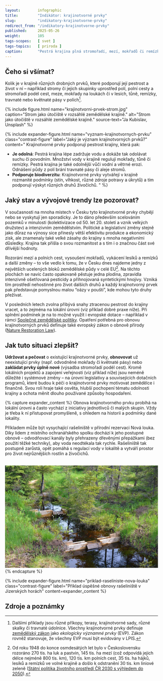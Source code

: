 ```yaml
---
layout:        infographic
title:         "Indikátor: krajinotvorné prvky"
slug:          "indikatory-krajinotvorne-prvky"
redirect_from: "/indikatory-krajinotvorne-prvky"
published:     2025-05-26
weight:        105
tags-scopes:   [ svet ]
tags-topics:   [ priroda ]
caption:       "Pestrá krajina plná stromořadí, mezí, mokřadů či remízků není jen krásná na pohled – je také odolná vůči dopadům klimatické změny a podporuje biologickou rozmanitost. Kvůli kolektivizaci a intenzivnímu hospodaření však krajinotvorné prvky z krajiny zmizely. Je potřeba je znovu obnovit."
---
```


## Čeho si všímat?

Kolik je v krajině různých drobných prvků, které podporují její pestrost a život v ní – například stromy či jejich skupinky uprostřed polí, polní cesty a stromořadí podél cest, meze, mokřady na loukách či v lesích, tůně, remízky, travnaté nebo květnaté pásy v polích[^EVP].

{% include figure.html
    name="krajinotvorni-prvek-strom.jpg"
    caption="Strom jako útočiště v rozsáhlé zemědělské krajině."
    alt="Strom jako útočiště v rozsáhlé zemědělské krajině."
    source-text="Ja Kubislav, Unsplash"
%}

{% include expander-figure.html
    name="vyznam-krajinotvornych-prvku"
    class="contrast-figure"
    label="Jaký je význam krajinotvorných prvků?"
    content="
Krajinotvorné prvky podporují pestrost krajiny, která pak:
- **Je odolná**: Pestrá krajina lépe zadržuje vodu a dokáže tak odolávat suchu či povodním. Množství vody v krajině regulují mokřady, tůně či remízky. Pestrá krajina je také odolnější vůči vodní a větrné erozi. Odnášení půdy z polí brání travnaté pásy či aleje stromů.
- **Podporuje biodiverzitu**: Krajinotvorné prvky vytvářejí v krajině rozmanité podmínky (stín, vlhkost, různé zdroje potravy a úkrytů) a tím podporují výskyt různých druhů živočichů.
"
%}

## Jaký stav a vývojové trendy lze pozorovat?

V současnosti na mnoha místech v Česku tyto krajinotvorné prvky chybějí nebo se vyskytují jen sporadicky. Je to dáno především scelováním pozemků v minulosti (kolektivizace od 50. let 20. století a vznik velkých družstev) a intenzivním zemědělstvím. Politické a legislativní změny stejně jako důraz na výnosy sice přinesly větší efektivitu produkce a ekonomický zisk, ale znamenaly také velké zásahy do krajiny s mnoha negativními důsledky. Krajina tak přišla o svou rozmanitost a s tím i o značnou část své dřívější hodnoty. 

Rozorání mezí a polních cest, vysoušení mokřadů, vykácení lesíků a remízků a další změny – to vše vedlo k tomu, že v Česku dnes najdeme jedny z největších ucelených bloků zemědělské půdy v celé EU[^kolektivizace]. Na těchto plochách se navíc často opakovaně pěstuje jedna plodina, zpravidla intenzivně ošetřovaná pesticidy a přihnojovaná syntetickými hnojivy. Vzniká tím prostředí nehostinné pro život dalších druhů a každý krajinotvorný prvek pak představuje pomyslnou malou “oázy v poušti”, kde mohou tyto druhy přežívat. 

V posledních letech zvolna přibývá snahy ztracenou pestrost do krajiny vracet, a to zejména na lokální úrovni (viz příklad dobré praxe níže). Při splnění podmínek je na to možné využít i evropské dotace – například v rámci [Společné zemědělské politiky](https://agriculture.ec.europa.eu/common-agricultural-policy/cap-overview/cap-glance_en). Opatření potřebná pro obnovu krajinotvorných prvků definuje také evropský zákon o obnově přírody ([Nature Restoration Law](https://eur-lex.europa.eu/legal-content/EN/TXT/?uri=CELEX%3A52022PC0304)). 


## Jak tuto situaci zlepšit?

**Udržovat a pečovat** o existující krajinotvorné prvky, **obnovovat** už neexistující prvky (např. odvodněné mokřady či květnaté pásy) nebo **zakládat prvky úplně nové** (výsadba stromořadí podél cest). 
Kromě lokálních projektů a zapojení veřejnosti (viz příklad níže) jsou neméně důležité i systémové změny – na úrovni legislativy a souvisejících dotačních programů, které budou k péči o krajinotvorné prvky motivovat zemědělce i finančně. Svou roli hraje také osvěta, hlubší pochopení tématu odolnosti krajiny a ochota měnit dlouho používané způsoby hospodaření. 

{% capture expander_content %}
Obnova krajinotvorného prvku probíhá na lokální úrovni a často vychází z iniciativy jednotlivců či malých skupin. Vždy je třeba k ní přistupovat promyšleně, s ohledem na historii a podmínky dané lokality.

Příkladem může být vysychající rašeliniště v přírodní rezervaci Nová louka. Díky lidem z místního ochranářského spolku dochází k jeho postupné obnově – odvodňovací kanály byly přehrazeny dřevěnými přepážkami (bez použití těžké techniky), aby voda neodtékala tak rychle.
Rašeliniště tak postupně zarůstá, opět pomáhá s regulací vody v lokalitě a vytváří prostor pro život nejrůznějších rostlin a živočichů.

<br>
<img src="/assets-local/figures/indikatory-zdravi-krajiny/priklad-nova-louka.jpg" alt="Kozmické ptačí louky po obnově" class="no-lightbox">
{% endcapture %}


{% include expander-figure.html
   name="priklad-raseliniste-nova-louka"
   class="contrast-figure"
   label="Příklad úspěšné obnovy rašeliniště v Jizerských horách"
   content=expander_content
%}


## Zdroje a poznámky

[^EVP]: Dalšími příklady jsou různé příkopy, terasy, krajinotvorné sady, různé skalky či travnaté údolnice. Všechny krajinotvorné prvky definuje [zemědělský zákon](https://www.zakonyprolidi.cz/cs/1997-252) jako *ekologicky významné prvky* (EVP). Zákon rovněž stanovuje, že všechny EVP musí být evidovány v LPIS.
[^kolektivizace]: Od roku 1948 do konce osmdesátých let bylo v Československu rozoráno 270 tis. ha luk a pastvin, 145 tis. ha mezí (což odpovídá jejich délce nejméně 800 tis. km), 120 tis. km polních cest, 35 tis. ha hájků, lesíků a remízků ve volné krajině a došlo k odstranění 30 tis. km liniové zeleně ([Státní politika životního prostředí ČR 2030 s výhledem do 2050](https://www.mzp.cz/system/files/2024-07/OPZPUR-statni_politika_zp_2030_s_vyhledem_2050-20220615.pdf)).
